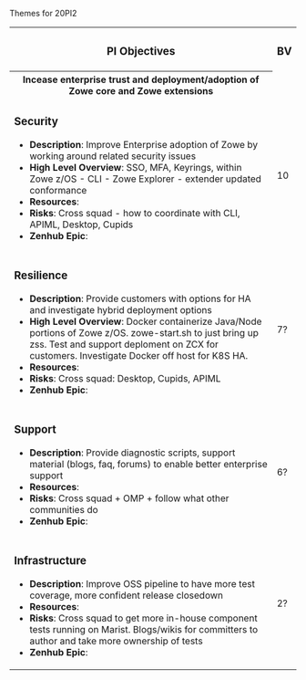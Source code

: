 Themes for 20PI2 

<table>
        <tr>
            <th><h3>PI Objectives</h3></th>
            <th><h3>BV</h3></th>
        </tr>
        <tr>
            <th>Incease enterprise trust and deployment/adoption of Zowe core and Zowe extensions</h2></th>
        </tr>
        <tr>
            <td><h3>Security</h3> 
            <ul>
                <li><b>Description</b>: Improve Enterprise adoption of Zowe by working around related security issues</li>
                <li><b>High Level Overview</b>: SSO, MFA, Keyrings, within Zowe z/OS - CLI - Zowe Explorer - extender  updated conformance</li>
                <li><b>Resources</b>: </li>
                <li><b>Risks</b>: Cross squad - how to coordinate with CLI, APIML, Desktop, Cupids</li>
                <li><b>Zenhub Epic</b>: </li>
            </ul>
            </td>
            <td>10</td>
        </tr>
        <tr>
            <td><h3>Resilience</h3> 
            <ul>
                <li><b>Description</b>: Provide customers with options for HA and investigate hybrid deployment options</li>
                <li><b>High Level Overview</b>: Docker containerize Java/Node portions of Zowe z/OS.  zowe-start.sh to just bring up zss.  Test and support deploment on ZCX for customers. Investigate Docker off host for K8S HA. </li>
                <li><b>Resources</b>: </li>
                <li><b>Risks</b>: Cross squad:  Desktop, Cupids, APIML </li>
                <li><b>Zenhub Epic</b>: </li>
            </ul>
            </td>
            <td>7? </td>
        </tr>
        <tr>
            <td><h3>Support</h3> 
            <ul>
                <li><b>Description</b>: Provide diagnostic scripts, support material (blogs, faq, forums) to enable better enterprise support</li>
                <li><b>Resources</b>: </li>
                <li><b>Risks</b>: Cross squad + OMP + follow what other communities do</li>
                <li><b>Zenhub Epic</b>: </li>
            </ul>
            </td>
            <td>6? </td>
        </tr>
        <tr>
            <td><h3>Infrastructure</h3> 
            <ul>
                <li><b>Description</b>: Improve OSS pipeline to have more test coverage, more confident release closedown</li>
                <li><b>Resources</b>: </li>
                <li><b>Risks</b>: Cross squad to get more in-house component tests running on Marist.  Blogs/wikis for committers to author and take more ownership of tests</li>
                <li><b>Zenhub Epic</b>: </li>
            </ul>
            </td>
            <td>2? </td>
        </tr>
</table>

